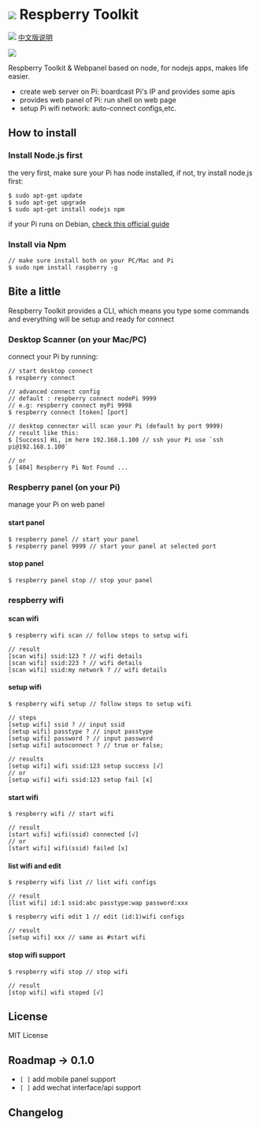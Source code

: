 # ![](http://ww1.sinaimg.cn/large/61ff0de3gw1e70bwd9d2ij208f01vt8r.jpg) Respberry Toolkit 

![](https://badge.fury.io/js/raspberry.png) [中文版说明](https://github.com/turingou/raspberry/blob/master/README_zh-cn.md)

![](http://ww2.sinaimg.cn/mw1024/61ff0de3gw1e71mlj082tj20m809vq4s.jpg)

Respberry Toolkit & Webpanel based on node, for nodejs apps, makes life easier.

- create web server on Pi: boardcast Pi's IP and provides some apis
- provides web panel of Pi: run shell on web page
- setup Pi wifi network: auto-connect configs,etc.

## How to install

### Install Node.js first

the very first, make sure your Pi has node installed, if not, try install node.js first:

````
$ sudo apt-get update
$ sudo apt-get upgrade
$ sudo apt-get install nodejs npm
````

if your Pi runs on Debian, [check this official guide](https://github.com/joyent/node/wiki/Installing-Node.js-via-package-manager#debian-lmde)

### Install via Npm

````
// make sure install both on your PC/Mac and Pi
$ sudo npm install raspberry -g
````

## Bite a little

Respberry Toolkit provides a CLI, which means you type some commands and everything will be setup and ready for connect

### Desktop Scanner (on your Mac/PC)

connect your Pi by running:
````
// start desktop connect 
$ respberry connect

// advanced connect config
// default : respberry connect nodePi 9999
// e.g: respberry connect myPi 9998
$ respberry connect [token] [port]

// desktop connecter will scan your Pi (default by port 9999)
// result like this:
$ [Success] Hi, im here 192.168.1.100 // ssh your Pi use `ssh pi@192.168.1.100`

// or
$ [404] Respberry Pi Not Found ...
````

### Respberry panel (on your Pi)

manage your Pi on web panel

#### start panel
````
$ respberry panel // start your panel
$ respberry panel 9999 // start your panel at selected port
````

#### stop panel
````
$ respberry panel stop // stop your panel
````

### respberry wifi

#### scan wifi
````
$ respberry wifi scan // follow steps to setup wifi

// result
[scan wifi] ssid:123 ? // wifi details
[scan wifi] ssid:223 ? // wifi details
[scan wifi] ssid:my network ? // wifi details
````

#### setup wifi
````
$ respberry wifi setup // follow steps to setup wifi

// steps
[setup wifi] ssid ? // input ssid
[setup wifi] passtype ? // input passtype
[setup wifi] password ? // input password
[setup wifi] autoconnect ? // true or false;

// results
[setup wifi] wifi ssid:123 setup success [√]
// or 
[setup wifi] wifi ssid:123 setup fail [x]
````

#### start wifi
````
$ respberry wifi // start wifi

// result
[start wifi] wifi(ssid) connected [√]
// or 
[start wifi] wifi(ssid) failed [x]
````

#### list wifi and edit
````
$ respberry wifi list // list wifi configs

// result
[list wifi] id:1 ssid:abc passtype:wap password:xxx

$ respberry wifi edit 1 // edit (id:1)wifi configs

// result
[setup wifi] xxx // same as #start wifi
````

#### stop wifi support
````
$ respberry wifi stop // stop wifi

// result
[stop wifi] wifi stoped [√]
````

## License

MIT License

## Roadmap -> 0.1.0

- `[ ]` add mobile panel support
- `[ ]` add wechat interface/api support

## Changelog
